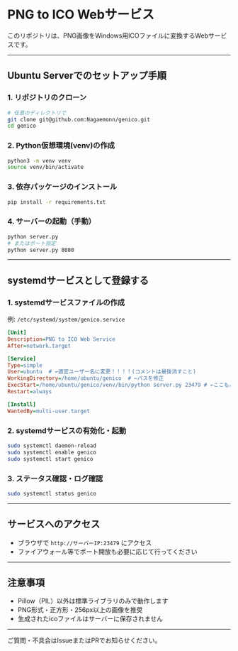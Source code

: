 # PNG to ICO Webサービス

このリポジトリは、PNG画像をWindows用ICOファイルに変換するWebサービスです。

---

## Ubuntu Serverでのセットアップ手順

### 1. リポジトリのクローン

```bash
# 任意のディレクトリで
git clone git@github.com:Nagaemonn/genico.git
cd genico
```

### 2. Python仮想環境(venv)の作成

```bash
python3 -m venv venv
source venv/bin/activate
```

### 3. 依存パッケージのインストール

```bash
pip install -r requirements.txt
```

### 4. サーバーの起動（手動）

```bash
python server.py
# またはポート指定
python server.py 8080
```

---

## systemdサービスとして登録する

### 1. systemdサービスファイルの作成

例: `/etc/systemd/system/genico.service`

```ini
[Unit]
Description=PNG to ICO Web Service
After=network.target

[Service]
Type=simple
User=ubuntu  # ←適宜ユーザー名に変更！！！！(コメントは最後消すこと)
WorkingDirectory=/home/ubuntu/genico  # ←パスを修正
ExecStart=/home/ubuntu/genico/venv/bin/python server.py 23479 # ←ここもパスを修正
Restart=always

[Install]
WantedBy=multi-user.target
```

### 2. systemdサービスの有効化・起動

```bash
sudo systemctl daemon-reload
sudo systemctl enable genico
sudo systemctl start genico
```

### 3. ステータス確認・ログ確認

```bash
sudo systemctl status genico
```

---

## サービスへのアクセス

- ブラウザで `http://サーバーIP:23479` にアクセス
- ファイアウォール等でポート開放も必要に応じて行ってください

---

## 注意事項
- Pillow（PIL）以外は標準ライブラリのみで動作します
- PNG形式・正方形・256px以上の画像を推奨
- 生成されたicoファイルはサーバーに保存されません

---

ご質問・不具合はIssueまたはPRでお知らせください。
